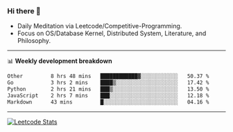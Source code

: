 ### Hi there 👋
* Daily Meditation via Leetcode/Competitive-Programming.
* Focus on OS/Database Kernel, Distributed System, Literature, and Philosophy.

-------

📊 **Weekly development breakdown**
<!--START_SECTION:waka-->

```txt
Other         8 hrs 48 mins   ████████████▓░░░░░░░░░░░░   50.37 %
Go            3 hrs 2 mins    ████▒░░░░░░░░░░░░░░░░░░░░   17.42 %
Python        2 hrs 21 mins   ███▒░░░░░░░░░░░░░░░░░░░░░   13.50 %
JavaScript    2 hrs 7 mins    ███░░░░░░░░░░░░░░░░░░░░░░   12.18 %
Markdown      43 mins         █░░░░░░░░░░░░░░░░░░░░░░░░   04.16 %
```

<!--END_SECTION:waka-->

-------

[![Leetcode Stats](https://leetcard.jacoblin.cool/hzhang413?font=Fira+Mono)](https://leetcode.com/fxrc)
<!-- ![image](./cyberpunk-ghost-in-the-shell.gif)
![image](./gis-archive.png) -->
